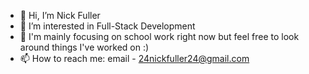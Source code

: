 - 👋 Hi, I’m Nick Fuller
- 👀 I’m interested in Full-Stack Development
- 🌱 I'm mainly focusing on school work right now but feel free to look around things I've worked on :)
- 📫 How to reach me: email - 24nickfuller24@gmail.com

<!---
NickFuller24/NickFuller24 is a ✨ special ✨ repository because its `README.md` (this file) appears on your GitHub profile.
You can click the Preview link to take a look at your changes.
--->
